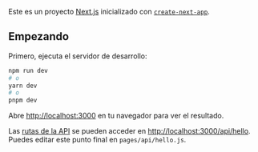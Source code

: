 Este es un proyecto [Next.js](https://nextjs.org/) inicializado con [`create-next-app`](https://github.com/vercel/next.js/tree/canary/packages/create-next-app).

## Empezando

Primero, ejecuta el servidor de desarrollo:

```bash
npm run dev
# o
yarn dev
# o
pnpm dev
```

Abre [http://localhost:3000](http://localhost:3000) en tu navegador para ver el resultado.

Las [rutas de la API](https://nextjs.org/docs/api-routes/introduction) se pueden acceder en [http://localhost:3000/api/hello](http://localhost:3000/api/hello). Puedes editar este punto final en `pages/api/hello.js`.